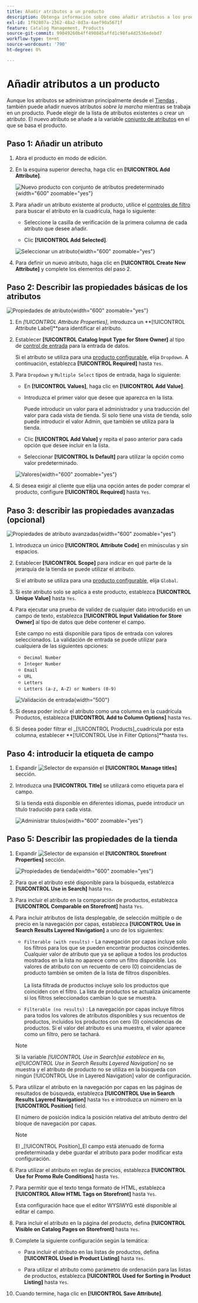 ```yaml
---
title: Añadir atributos a un producto
description: Obtenga información sobre cómo añadir atributos a los productos del catálogo.
exl-id: 1f92807a-2362-48a2-8d3a-4aef90a5671f
feature: Catalog Management, Products
source-git-commit: 99049260b4ff490845affd1c98fa4d2536edebd7
workflow-type: tm+mt
source-wordcount: '790'
ht-degree: 0%

---
```


# Añadir atributos a un producto

Aunque los atributos se administran principalmente desde el [Tiendas](../stores-purchase/stores-menu.md) , también puede añadir nuevos atributos _sobre la marcha_ mientras se trabaja en un producto. Puede elegir de la lista de atributos existentes o crear un atributo. El nuevo atributo se añade a la variable [conjunto de atributos](../catalog/attribute-sets.md) en el que se basa el producto.

## Paso 1: Añadir un atributo

1. Abra el producto en modo de edición.

1. En la esquina superior derecha, haga clic en **[!UICONTROL Add Attribute]**.

   ![Nuevo producto con conjunto de atributos predeterminado](./assets/product-attribute-add.png){width="600" zoomable="yes"}

1. Para añadir un atributo existente al producto, utilice el [controles de filtro](../getting-started/admin-grid-controls.md) para buscar el atributo en la cuadrícula, haga lo siguiente:

   - Seleccione la casilla de verificación de la primera columna de cada atributo que desee añadir.

   - Clic **[!UICONTROL Add Selected]**.

   ![Seleccionar un atributo](./assets/product-attribute-add-select.png){width="600" zoomable="yes"}

1. Para definir un nuevo atributo, haga clic en **[!UICONTROL Create New Attribute]** y complete los elementos del paso 2.

## Paso 2: Describir las propiedades básicas de los atributos

![Propiedades de atributo](./assets/product-attribute-add-new.png){width="600" zoomable="yes"}

1. En _[!UICONTROL Attribute Properties]_, introduzca un **[!UICONTROL Attribute Label]**para identificar el atributo.

1. Establecer **[!UICONTROL Catalog Input Type for Store Owner]** al tipo de [control de entrada](attributes-input-types.md) para la entrada de datos.

   Si el atributo se utiliza para una [producto configurable](product-create-configurable.md), elija `Dropdown`. A continuación, establezca **[!UICONTROL Required]** hasta `Yes`.

1. Para `Dropdown` y `Multiple Select` tipos de entrada, haga lo siguiente:

   - En **[!UICONTROL Values]**, haga clic en **[!UICONTROL Add Value]**.

   - Introduzca el primer valor que desee que aparezca en la lista.

     Puede introducir un valor para el administrador y una traducción del valor para cada vista de tienda. Si solo tiene una vista de tienda, solo puede introducir el valor Admin, que también se utiliza para la tienda.

   - Clic **[!UICONTROL Add Value]** y repita el paso anterior para cada opción que desee incluir en la lista.

   - Seleccionar **[!UICONTROL Is Default]** para utilizar la opción como valor predeterminado.

   ![Valores](./assets/product-attribute-add-values-colors.png){width="600" zoomable="yes"}

1. Si desea exigir al cliente que elija una opción antes de poder comprar el producto, configure **[!UICONTROL Required]** hasta `Yes`.

## Paso 3: describir las propiedades avanzadas (opcional)

![Propiedades de atributo avanzadas](./assets/product-attribute-advanced-attribute-properties.png){width="600" zoomable="yes"}

1. Introduzca un único **[!UICONTROL Attribute Code]** en minúsculas y sin espacios.

1. Establecer **[!UICONTROL Scope]** para indicar en qué parte de la jerarquía de la tienda se puede utilizar el atributo.

   Si el atributo se utiliza para una [producto configurable](product-create-configurable.md), elija `Global`.

1. Si este atributo solo se aplica a este producto, establezca **[!UICONTROL Unique Value]** hasta `Yes`.

1. Para ejecutar una prueba de validez de cualquier dato introducido en un campo de texto, establezca **[!UICONTROL Input Validation for Store Owner]** al tipo de datos que debe contener el campo.

   Este campo no está disponible para tipos de entrada con valores seleccionados. La validación de entrada se puede utilizar para cualquiera de las siguientes opciones:

   - `Decimal Number`
   - `Integer Number`
   - `Email`
   - `URL`
   - `Letters`
   - `Letters (a-z, A-Z) or Numbers (0-9)`

   ![Validación de entrada](./assets/product-attribute-input-validation.png){width="500"}

1. Si desea poder incluir el atributo como una columna en la cuadrícula Productos, establezca **[!UICONTROL Add to Column Options]** hasta `Yes`.

1. Si desea poder filtrar el _[!UICONTROL Products]_cuadrícula por esta columna, establecer **[!UICONTROL Use in Filter Options]**hasta `Yes`.

## Paso 4: introducir la etiqueta de campo

1. Expandir ![Selector de expansión](../assets/icon-display-expand.png) el **[!UICONTROL Manage titles]** sección.

1. Introduzca una **[!UICONTROL Title]** se utilizará como etiqueta para el campo.

   Si la tienda está disponible en diferentes idiomas, puede introducir un título traducido para cada vista.

   ![Administrar títulos](./assets/product-attribute-add-manage-titles.png){width="600" zoomable="yes"}

## Paso 5: Describir las propiedades de la tienda

1. Expandir ![Selector de expansión](../assets/icon-display-expand.png) el **[!UICONTROL Storefront Properties]** sección.

   ![Propiedades de tienda](./assets/product-attribute-add-storefront-properties.png){width="600" zoomable="yes"}

1. Para que el atributo esté disponible para la búsqueda, establezca **[!UICONTROL Use in Search]** hasta `Yes`.

1. Para incluir el atributo en la comparación de productos, establezca **[!UICONTROL Comparable on Storefront]** hasta `Yes`.

1. Para incluir atributos de lista desplegable, de selección múltiple o de precio en la navegación por capas, establezca **[!UICONTROL Use in Search Results Layered Navigation]** a uno de los siguientes:

   - `Filterable (with results)` - La navegación por capas incluye solo los filtros para los que se pueden encontrar productos coincidentes. Cualquier valor de atributo que ya se aplique a todos los productos mostrados en la lista no aparece como un filtro disponible. Los valores de atributo con un recuento de cero (0) coincidencias de producto también se omiten de la lista de filtros disponibles.<br/><br/>La lista filtrada de productos incluye solo los productos que coinciden con el filtro. La lista de productos se actualiza únicamente si los filtros seleccionados cambian lo que se muestra.

   - `Filterable (no results)` : La navegación por capas incluye filtros para todos los valores de atributos disponibles y sus recuentos de productos, incluidos los productos con cero (0) coincidencias de productos. Si el valor del atributo es una muestra, el valor aparece como un filtro, pero se tachará.

   >[!NOTE]
   >
   >Si la variable _[!UICONTROL Use in Search]_se establece en `No`, el_[!UICONTROL Use in Search Results Layered Navigation]_ no se muestra y el atributo de producto no se utiliza en la búsqueda con ningún [!UICONTROL Use in Layered Navigation] valor de configuración.

1. Para utilizar el atributo en la navegación por capas en las páginas de resultados de búsqueda, establezca **[!UICONTROL Use in Search Results Layered Navigation]** hasta `Yes` e introduzca un número en la **[!UICONTROL Position]** field.

   El número de posición indica la posición relativa del atributo dentro del bloque de navegación por capas.

   >[!NOTE]
   >
   >El _[!UICONTROL Position]_El campo está atenuado de forma predeterminada y debe guardar el atributo para poder modificar esta configuración.

1. Para utilizar el atributo en reglas de precios, establezca **[!UICONTROL Use for Promo Rule Conditions]** hasta `Yes`.

1. Para permitir que el texto tenga formato de HTML, establezca **[!UICONTROL Allow HTML Tags on Storefront]** hasta `Yes`.

   Esta configuración hace que el editor WYSIWYG esté disponible al editar el campo.

1. Para incluir el atributo en la página del producto, defina **[!UICONTROL Visible on Catalog Pages on Storefront]** hasta `Yes`.

1. Complete la siguiente configuración según la temática:

   - Para incluir el atributo en las listas de productos, defina **[!UICONTROL Used in Product Listing]** hasta `Yes`.

   - Para utilizar el atributo como parámetro de ordenación para las listas de productos, establezca **[!UICONTROL Used for Sorting in Product Listing]** hasta `Yes`.

1. Cuando termine, haga clic en **[!UICONTROL Save Attribute]**.
